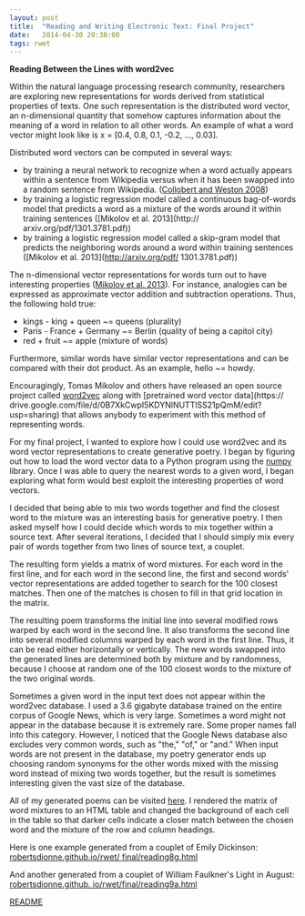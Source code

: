 ```yaml
---
layout: post
title:  "Reading and Writing Electronic Text: Final Project"
date:   2014-04-30 20:38:00
tags: rwet
---
```

**Reading Between the Lines with word2vec**

Within the natural language processing research community, researchers are exploring new
representations for words derived from statistical properties of texts. One such representation is
the distributed word vector, an n-dimensional quantity that somehow captures information about the
meaning of a word in relation to all other words. An example of what a word vector might look like
is x = [0.4, 0.8, 0.1, -0.2, …, 0.03].

Distributed word vectors can be computed in several ways:

* by training a neural network to recognize when a word actually appears within a sentence from
Wikipedia versus when it has been swapped into a random sentence from Wikipedia. ([Collobert and
Weston 2008](http://ronan.collobert.com/pub/matos/2008_nlp_icml.pdf))
* by training a logistic regression model called a continuous bag-of-words model that predicts a
word as a mixture of the words around it within training sentences ([Mikolov et al. 2013](http://
arxiv.org/pdf/1301.3781.pdf))
* by training a logistic regression model called a skip-gram model that predicts the neighboring
words around a word within training sentences ([Mikolov et al. 2013](http://arxiv.org/pdf/
1301.3781.pdf))

The n-dimensional vector representations for words turn out to have interesting properties
([Mikolov et al. 2013](https://www.aclweb.org/anthology/N/N13/N13-1090.pdf)). For instance,
analogies can be expressed as approximate vector addition and subtraction operations. Thus, the
following hold true:

* kings - king + queen ~= queens (plurality)
* Paris - France + Germany ~= Berlin (quality of being a capitol city)
* red + fruit ~= apple (mixture of words)

Furthermore, similar words have similar vector representations and can be compared with their dot
product. As an example, hello ~= howdy.

Encouragingly, Tomas Mikolov and others have released an open source project called
[word2vec](https://code.google.com/p/word2vec/) along with [pretrained word vector data](https://
drive.google.com/file/d/0B7XkCwpI5KDYNlNUTTlSS21pQmM/edit?usp=sharing) that allows anybody to
experiment with this method of representing words.

For my final project, I wanted to explore how I could use word2vec and its word vector
representations to create generative poetry. I began by figuring out how to load the word vector
data to a Python program using the [numpy](http://www.numpy.org) library. Once I was able to query
the nearest words to a given word, I began exploring what form would best exploit the interesting
properties of word vectors.

I decided that being able to mix two words together and find the closest word to the mixture was an
interesting basis for generative poetry. I then asked myself how I could decide which words to mix
together within a source text. After several iterations, I decided that I should simply mix every
pair of words together from two lines of source text, a couplet.

The resulting form yields a matrix of word mixtures. For each word in the first line, and for each
word in the second line, the first and second words' vector representations are added together to
search for the 100 closest matches. Then one of the matches is chosen to fill in that grid location
in the matrix.

The resulting poem transforms the initial line into several modified rows warped by each word in the
second line. It also transforms the second line into several modified columns warped by each word in
the first line. Thus, it can be read either horizontally or vertically. The new words swapped into
the generated lines are determined both by mixture and by randomness, because I choose at random one
of the 100 closest words to the mixture of the two original words.

Sometimes a given word in the input text does not appear within the word2vec database. I used a 3.6
gigabyte database trained on the entire corpus of Google News, which is very large. Sometimes a word
might not appear in the database because it is extremely rare. Some proper names fall into this
category. However, I noticed that the Google News database also excludes very common words, such as
"the," "of," or "and." When input words are not present in the database, my poetry generator ends up
choosing random synonyms for the other words mixed with the missing word instead of mixing two words
together, but the result is sometimes interesting given the vast size of the database.

All of my generated poems can be visited [here](http://robertsdionne.github.io/rwet/final). I
rendered the matrix of word mixtures to an HTML table and changed the background of each cell in the
table so that darker cells indicate a closer match between the chosen word and the mixture of the
row and column headings.

Here is one example generated from a couplet of Emily Dickinson: [robertsdionne.github.io/rwet/
final/reading8g.html](http://robertsdionne.github.io/rwet/final/reading8g.html)

And another generated from a couplet of William Faulkner's Light in August: [robertsdionne.github.
io/rwet/final/reading9a.html](http://robertsdionne.github.io/rwet/final/reading9a.html)

[README](https://github.com/robertsdionne/rwet/tree/master/final#readme)
